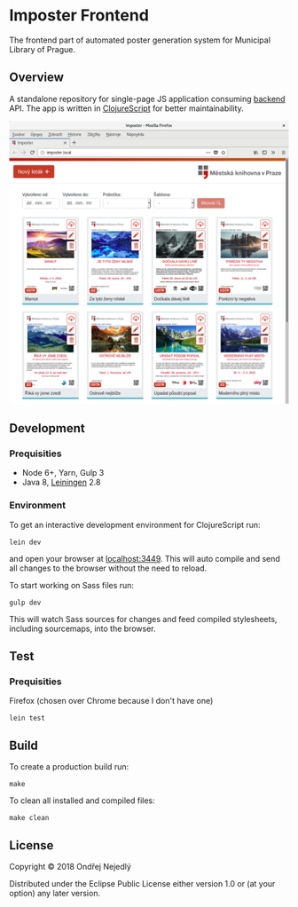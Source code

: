 # Imposter Frontend

The frontend part of automated poster generation system for 
Municipal Library of Prague.

## Overview

A standalone repository for single-page JS application consuming 
[backend](https://github.com/jsmesami/imposter-backend) API. The app is written in 
[ClojureScript](https://clojurescript.org/) for better maintainability.

![Screenshot](/docs/screenshot.png "Running application")

## Development

### Prequisities

* Node 6+, Yarn, Gulp 3
* Java 8, [Leiningen](https://leiningen.org/) 2.8

### Environment

To get an interactive development environment for ClojureScript run:

    lein dev

and open your browser at [localhost:3449](http://localhost:3449/).
This will auto compile and send all changes to the browser without the
need to reload. 

To start working on Sass files run:

    gulp dev

This will watch Sass sources for changes and feed compiled stylesheets, 
including sourcemaps, into the browser.

## Test

### Prequisities

Firefox (chosen over Chrome because I don't have one)

    lein test

## Build

To create a production build run:

    make

To clean all installed and compiled files:

    make clean

## License

Copyright © 2018 Ondřej Nejedlý

Distributed under the Eclipse Public License either version 1.0 or 
(at your option) any later version.
